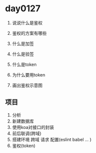 # day0127

1. 说说什么是鉴权

2. 鉴权的方案有哪些
3. 什么是加签
4. 什么是验签
5. 什么是token
6. 为什么要用token
7. 画出鉴权示意图

## 项目

1. 分析
2. 新建数据库
3. 使用koa对接口的封装
4. 前后联调(跨域)
5. 搭建环境 跨域 请求  配置(eslint  babel ... )
6. 鉴权(token)